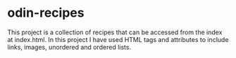 # odin-recipes
This project is a collection of recipes that can be accessed from the index at index.html. In this project I have used HTML tags and attributes to include links, images, unordered and ordered lists. 